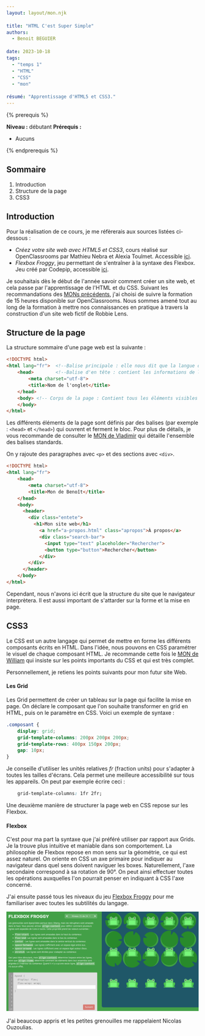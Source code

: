 ```yaml
---
layout: layout/mon.njk

title: "HTML C'est Super Simple"
authors:
  - Benoit BEGUIER

date: 2023-10-18
tags: 
  - "temps 1"
  - "HTML"
  - "CSS"
  - "mon"

résumé: "Apprentissage d'HTML5 et CSS3."
---
```


{% prerequis %}

**Niveau :** débutant
**Prérequis :**
- Aucuns

{% endprerequis %}


## Sommaire
1. Introduction
2. Structure de la page
3. CSS3


## Introduction

Pour la réalisation de ce cours, je me réfèrerais aux sources listées ci-dessous : 
- *Créez votre site web avec HTML5 et CSS3*, cours réalisé sur OpenClassrooms par Mathieu Nebra et Alexia Toulmet. Accessible [ici](https://openclassrooms.com/fr/courses/1603881-creez-votre-site-web-avec-html5-et-css3).
- *Flexbox Froggy*, jeu permettant de s'entraîner à la syntaxe des Flexbox. Jeu créé par Codepip, accessible [ici](https://flexboxfroggy.com/#fr).

Je souhaitais dès le début de l'année savoir comment créer un site web, et cela passe par l'apprentissage de l'HTML et du CSS. Suivant les recommandations des [MONs précédents](https://francoisbrucker.github.io/do-it/mon/2023-2024/), j'ai choisi de suivre la formation de 15 heures disponible sur OpenClassrooms. Nous sommes amené tout au long de la formation à mettre nos connaissances en pratique à travers la construction d'un site web fictif de Robbie Lens.

## Structure de la page
La structure sommaire d'une page web est la suivante :

```html
<!DOCTYPE html> 
<html lang="fr">  <!--Balise principale : elle nous dit que la langue de la page est en français -->
    <head>        <!--Balise d'en tête : contient les informations de la page, comme le nom ou le type de caractère utilisé-->
        <meta charset="utf-8">
        <title>Nom de l'onglet</title>
    </head>
    <body> <!-- Corps de la page : Contient tous les éléments visibles pour l'utilisateur-->
    </body>
</html>

```

Les différents éléments de la page sont définis par des balises (par exemple : `<head>` et `</head>`) qui ouvrent et ferment le bloc. 
Pour plus de détails, je vous recommande de consulter le [MON de Vladimir](https://francoisbrucker.github.io/do-it/promos/2023-2024/Vladimir-Jeantroux/mon/temps-1.1/) qui détaille l'ensemble des balises standards.

On y rajoute des paragraphes avec `<p>` et des sections avec `<div>`.

```html
<!DOCTYPE html> 
<html lang="fr">  
    <head>        
        <meta charset="utf-8">
        <title>Mon de Benoît</title>
    </head>
    <body>
      <header>
        <div class="entete">
          <h1>Mon site web</h1>
            <a href="a-propos.html" class="apropos">À propos</a>
            <div class="search-bar">
              <input type="text" placeholder="Rechercher">
              <button type="button">Rechercher</button>
            </div>
        </div>
      </header>
    </body>
</html>

```

Cependant, nous n'avons ici écrit que la structure du site que le navigateur interprètera. 
Il est aussi important de s'attarder sur la forme et la mise en page.

## CSS3
Le CSS est un autre langage qui permet de mettre en forme les différents composants écrits en HTML. Dans l'idée, nous pouvons en CSS paramétrer le visuel de chaque composant HTML. Je recommande cette fois le [MON de William](https://francoisbrucker.github.io/do-it/promos/2023-2024/William%20Lalanne/mon/temps-1.1/) qui insiste sur les points importants du CSS et qui est très complet.

Personnellement, je retiens les points suivants pour mon futur site Web.

#### Les Grid

Les Grid permettent de créer un tableau sur la page qui facilite la mise en page. On déclare le composant que l'on souhaite transformer en grid en HTML, puis on le paramètre en CSS. Voici un exemple de syntaxe :

```css
.composant {
    display: grid;
    grid-template-columns: 200px 200px 200px;
    grid-template-rows: 400px 150px 200px;
    gap: 10px;
}
```

Je conseille d'utiliser les unités relatives *fr* (fraction units) pour s'adapter à toutes les tailles d'écrans. Cela permet une meilleure accessibilité sur tous les appareils. On peut par exemple écrire ceci :

```css
    grid-template-columns: 1fr 2fr;
```

Une deuxième manière de structurer la page web en CSS repose sur les Flexbox.

#### Flexbox

C'est pour ma part la syntaxe que j'ai préféré utiliser par rapport aux Grids. Je la trouve plus intuitive et maniable dans son comportement. La philosophie de Flexbox repose en mon sens sur la géométrie, ce qui est assez naturel. On oriente en CSS un axe primaire pour indiquer au navigateur dans quel sens doivent naviguer les boxes. Naturellement, l'axe secondaire correspond à sa rotation de 90°. On peut ainsi effectuer toutes les opérations auxquelles l'on pourrait penser en indiquant à CSS l'axe concerné.

J'ai ensuite passé tous les niveaux du jeu [Flexbox Froggy](https://flexboxfroggy.com/#fr) pour me familiariser avec toutes les subtilités du langage.

![froggy](flewboxfroggy.png)

J'ai beaucoup appris et les petites grenouilles me rappelaient Nicolas Ouzoulias.